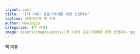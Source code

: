 ```yaml
---
layout: post
title:  "[책 리뷰] 프로그래머를 위한 선형대수"
tagline: 선형대수학 책 리뷰
author: MovingJu
categories: [책 리뷰]
image: assets/images/posts/[책 리뷰] 프로그래머를 위한 선형대수.jpg
---
```


책 리뷰

